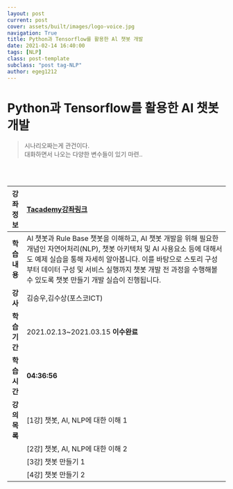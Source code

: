 ```yaml
---
layout: post
current: post
cover: assets/built/images/logo-voice.jpg
navigation: True
title: Python과 Tensorflow를 활용한 Al 챗봇 개발
date: 2021-02-14 16:40:00
tags: [NLP]
class: post-template
subclass: "post tag-NLP"
author: egeg1212
---
```


# Python과 Tensorflow를 활용한 Al 챗봇 개발

> 시나리오짜는게 관건이다. <br> 대화하면서 나오는 다양한 변수들이 있기 마련..

<br><br>

| **강좌정보** | [Tacademy강좌링크](https://tacademy.skplanet.com/live/player/onlineLectureDetail.action?seq=120)                                                                                                                                                                                                               |
| :----------: | :------------------------------------------------------------------------------------------------------------------------------------------------------------------------------------------------------------------------------------------------------------------------------------------------------------- |
| **학습내용** | AI 챗봇과 Rule Base 챗봇을 이해하고, AI 챗봇 개발을 위해 필요한 개념인 자연어처리(NLP), 챗봇 아키텍처 및 AI 사용요소 등에 대해서도 예제 실습을 통해 자세히 알아봅니다. 이를 바탕으로 스토리 구성부터 데이터 구성 및 서비스 실행까지 챗봇 개발 전 과정을 수행해볼 수 있도록 챗봇 만들기 개발 실습이 진행됩니다. |
|   **강사**   | 김승우,김수상(포스코ICT)                                                                                                                                                                                                                                                                                       |
| **학습기간** | 2021.02.13~2021.03.15 **이수완료**                                                                                                                                                                                                                                                                             |
| **학습시간** | **04:36:56**                                                                                                                                                                                                                                                                                                   |
| **강의목록** | [1강] 챗봇, AI, NLP에 대한 이해 1                                                                                                                                                                                                                                                                              |
|              | [2강] 챗봇, AI, NLP에 대한 이해 2                                                                                                                                                                                                                                                                              |
|              | [3강] 챗봇 만들기 1                                                                                                                                                                                                                                                                                            |
|              | [4강] 챗봇 만들기 2                                                                                                                                                                                                                                                                                            |
